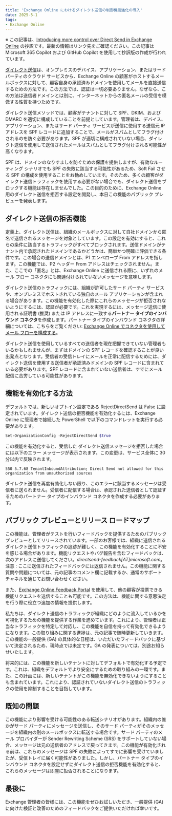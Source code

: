 ```yaml
---
title: 'Exchange Online におけるダイレクト送信の制御機能強化の導入'
date: 2025-5-1
tags: 
- Exchange Online
---
```


※ この記事は、[Introducing more control over Direct Send in Exchange Online](https://techcommunity.microsoft.com/blog/exchange/introducing-more-control-over-direct-send-in-exchange-online/4408790) の抄訳です。最新の情報はリンク先をご確認ください。この記事は Microsoft 365 Copilot および GitHub Copilot を使用して抄訳版の作成が行われています。

[ダイレクト送信](https://learn.microsoft.com/exchange/mail-flow-best-practices/how-to-set-up-a-multifunction-device-or-application-to-send-email-using-microsoft-365-or-office-365#direct-send-send-mail-directly-from-your-device-or-application-to-microsoft-365-or-office-365)は、オンプレミスのデバイス、アプリケーション、またはサード パーティのクラウド サービスから、Exchange Online の顧客がホストするメールボックスに対して、顧客自身の承認済みドメインを使用してメールを直接送信するための方法です。この方法では、認証は一切必要ありません。なぜなら、この方法は送信者ドメインとは別に、インターネットからの匿名メールの受信を模倣する性質を持つためです。

ダイレクト送信メソッドでは、顧客がテナントに対して SPF、DKIM、および DMARC を適切に構成していることを前提としています。管理者は、デバイス、アプリケーション、またはサード パーティ サービスが送信に使用する送信元 IP アドレスを SPF レコードに追加することで、メールがスパムとしてフラグ付けされるのを防ぐ必要があります。SPF が適切に構成されていない場合、ダイレクト送信を使用して送信されたメールはスパムとしてフラグ付けされる可能性が高くなります。

SPF は、ドメインのなりすましを防ぐための保護を提供しますが、有効なルーティング シナリオでも SPF の失敗に該当する可能性があるため、Soft Fail させる SPF の構成を使用することをお勧めしています。そのため、多くの顧客がダイレクト送信トラフィックを使用する必要がない場合でも、ダイレクト送信をブロックする機能は存在しませんでした。この目的のために、Exchange Online 用のダイレクト送信を拒否する設定を開発し、本日この機能のパブリック プレビューを発表します。

## ダイレクト送信の拒否機能

定義上、ダイレクト送信は、組織のメールボックスに対して自社ドメインから匿名で送信されるメッセージを対象としています。この設定を有効にすると、これらの条件に該当するトラフィックがすべてブロックされます。送信ドメインがテナント内で承認されたドメインであるかどうかは、簡単かつ明確に評価できる条件です。この場合の送信ドメインとは、P1 エンベロープ From アドレスを指します。この機能では、P2 ヘッダー From アドレスはチェックされません。また、ここでの「匿名」とは、Exchange Online に送信される際に、いずれのメール フロー コネクタにも関連付けられていないメッセージを意味します。

ダイレクト送信のトラフィックには、組織が許可したサード パーティ サービスや、オンプレミスでホストされている独自のメール アプリケーションが含まれる場合があります。この機能を有効化した際にこれらのメッセージが拒否されないようにするには、認証が必要です。これを実現するには、メッセージ送信に使用される証明書 (推奨) または IP アドレスに一致する**パートナー タイプのインバウンド コネクタ**を作成します。パートナー タイプのインバウンド コネクタの詳細については、こちらをご覧ください: [Exchange Online でコネクタを使用してメール フローを構成する](https://learn.microsoft.com/exchange/mail-flow-best-practices/use-connectors-to-configure-mail-flow/use-connectors-to-configure-mail-flow)。

ダイレクト送信を使用しているすべての送信者を現在把握できていない管理者もいるかもしれませんが、まずはドメインの SPF レコードを確認することが良い出発点となります。受信者の受信トレイにメールを正常に配信するためには、ダイレクト送信を使用する送信者が承認済みドメインの SPF レコードに含まれている必要があります。SPF レコードに含まれていない送信者は、すでにメール配信に苦労している可能性があります。

## 機能を有効化する方法

デフォルトでは、新しいオプトイン設定である RejectDirectSend は False に設定されています。ダイレクト送信の拒否機能を有効化するには、Exchange Online に管理者で接続した PowerShell で以下のコマンドレットを実行する必要があります。

``` PowerShell
Set-OrganizationConfig -RejectDirectSend $true
```

この機能を有効化すると、受信した ダイレクト送信メッセージを拒否した場合には以下のエラー メッセージが表示されます。この変更は、サービス全体に 30 分以内で反映されます。

    550 5.7.68 TenantInboundAttribution; Direct Send not allowed for this organization from unauthorized sources

ダイレクト送信を再度有効化しない限り、このエラーに該当するメッセージは受信者に送られません。受信者に配信する場合は、承認された送信者として認証するためのパートナー タイプのインバウンド コネクタを作成する必要があります。

## パブリック プレビューとリリース ロードマップ

この機能は、管理者がテストを行いフィードバックを提供するためのパブリック プレビューとしてリリースされています。一部のお客様では、組織に送信されるダイレクト送信トラフィックの追跡が難しく、この機能を有効化することに不安を感じる場合があります。機能リクエストやバグ報告を含むフィードバックは、次のアドレスに送信してください。*directsend-feedback[AT]microsoft.com*。注意 : ここに送信されたフィードバックには返信されません。この機能に関する質問や問題については、元の記事のコメント欄に記載するか、通常のサポート チャネルを通じてお問い合わせください。

また、[Exchange Online Feedback Portal](https://feedbackportal.microsoft.com/feedback/forum/84b411cc-50d1-ec11-a7b5-0022481f35a4) を使用して、他の顧客が投票できる機能リクエストを送信することも可能です。この方法は、機能に関する意思決定を行う際に役立つ追加の情報を提供します。

私たちは、ダイレクト送信のトラフィックが組織にどのように流入しているかを可視化するための機能を提供する作業を進めています。これにより、管理者は正当なトラフィックを特定して対応し、この機能を自信を持って有効化できるようになります。この取り組みに関する進捗は、元の記事で随時更新していきます。この機能の一般提供 (GA) の具体的な日程は、いただいたフィードバックに基づいて決定されるため、現時点では未定です。GA の発表については、別途お知らせいたします。

将来的には、この機能を新しいテナントに対してデフォルトで有効化する予定です。これは、組織をデフォルトでより安全にするための取り組みの一環です。また、この計画には、新しいテナントがこの機能を無効化できないようにすることも含まれています。これにより、認証されていないダイレクト送信のトラフィックの使用を抑制することを目指しています。

## 既知の問題

この機能により影響を受ける可能性のある転送シナリオがあります。組織内の誰かがサード パーティにメッセージを送信し、そのサード パーティがそのメッセージを組織内の別のメールボックスに転送する場合です。サード パーティのメール プロバイダーが Sender Rewriting Scheme (SRS) をサポートしていない場合、メッセージは元の送信者のアドレスで戻ってきます。この機能が有効化される前は、これらのメッセージは SPF の失敗によってすでに影響を受けていましたが、受信トレイに届く可能性がありました。しかし、パートナー タイプのインバウンド コネクタを設定せずにダイレクト送信の拒否機能を有効化すると、これらのメッセージは即座に拒否されることになります。

## 最後に

Exchange 管理者の皆様には、この機能をぜひお試しいただき、一般提供 (GA) に向けた検証と改善のためのフィードバックをご提供いただければ幸いです。
